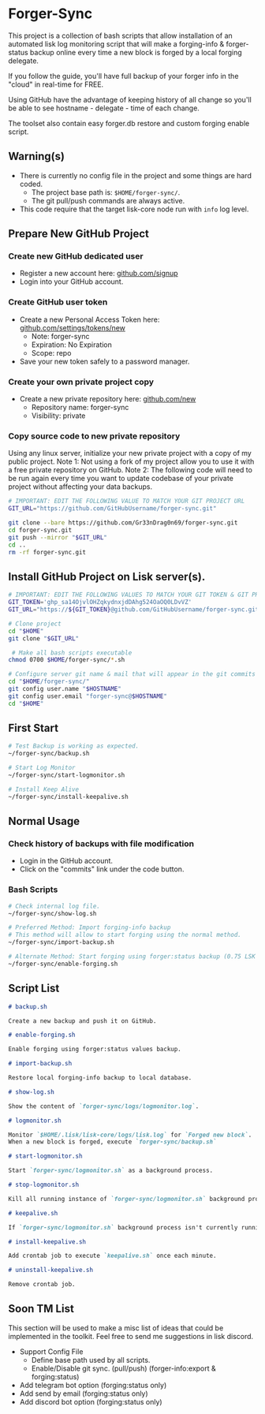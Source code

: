 # Forger-Sync

This project is a collection of bash scripts that allow installation of an automated lisk log monitoring script that will make a forging-info & forger-status backup online every time a new block is forged by a local forging delegate.

If you follow the guide, you'll have full backup of your forger info in the "cloud" in real-time for FREE.

Using GitHub have the advantage of keeping history of all change so you'll be able to see hostname - delegate - time of each change. 

The toolset also contain easy forger.db restore and custom forging enable script.

## Warning(s)

* There is currently no config file in the project and some things are hard coded.
  * The project base path is: `$HOME/forger-sync/`.
  * The git pull/push commands are always active.
* This code require that the target lisk-core node run with `info` log level.

## Prepare New GitHub Project

### Create new GitHub dedicated user

* Register a new account here: [github.com/signup](https://github.com/signup)
* Login into your GitHub account.

### Create GitHub user token

* Create a new Personal Access Token here: [github.com/settings/tokens/new](https://github.com/settings/tokens/new)
  * Note: forger-sync
  * Expiration: No Expiration
  * Scope: repo
* Save your new token safely to a password manager.

### Create your own private project copy

* Create a new private repository here: [github.com/new](https://github.com/new)
  * Repository name: forger-sync
  * Visibility: private

### Copy source code to new private repository

Using any linux server, initialize your new private project with a copy of my public project.
Note 1: Not using a fork of my project allow you to use it with a free private repository on GitHub.
Note 2: The following code will need to be run again every time you want to update codebase of your private project without affecting your data backups.

```bash
# IMPORTANT: EDIT THE FOLLOWING VALUE TO MATCH YOUR GIT PROJECT URL
GIT_URL="https://github.com/GitHubUsername/forger-sync.git"

git clone --bare https://github.com/Gr33nDrag0n69/forger-sync.git
cd forger-sync.git
git push --mirror "$GIT_URL"
cd ..
rm -rf forger-sync.git
```

## Install GitHub Project on Lisk server(s).

```bash
# IMPORTANT: EDIT THE FOLLOWING VALUES TO MATCH YOUR GIT TOKEN & GIT PROJECT URL
GIT_TOKEN='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'
GIT_URL="https://${GIT_TOKEN}@github.com/GitHubUsername/forger-sync.git"

# Clone project
cd "$HOME"
git clone "$GIT_URL"

 # Make all bash scripts executable
chmod 0700 $HOME/forger-sync/*.sh

# Configure server git name & mail that will appear in the git commits made from this given server.
cd "$HOME/forger-sync/"
git config user.name "$HOSTNAME"
git config user.email "forger-sync@$HOSTNAME"
cd "$HOME"
```

## First Start

```bash
# Test Backup is working as expected.
~/forger-sync/backup.sh

# Start Log Monitor
~/forger-sync/start-logmonitor.sh

# Install Keep Alive
~/forger-sync/install-keepalive.sh
```

## Normal Usage

### Check history of backups with file modification

* Login in the GitHub account.
* Click on the "commits" link under the code button.

### Bash Scripts

```bash
# Check internal log file.
~/forger-sync/show-log.sh

# Preferred Method: Import forging-info backup
# This method will allow to start forging using the normal method.
~/forger-sync/import-backup.sh

# Alternate Method: Start forging using forger:status backup (0.75 LSK Fee on 1st block)
~/forger-sync/enable-forging.sh
```

## Script List

```markdown
# backup.sh

Create a new backup and push it on GitHub.

# enable-forging.sh

Enable forging using forger:status values backup.

# import-backup.sh

Restore local forging-info backup to local database.

# show-log.sh

Show the content of `forger-sync/logs/logmonitor.log`.

# logmonitor.sh

Monitor `$HOME/.lisk/lisk-core/logs/lisk.log` for `Forged new block`.
When a new block is forged, execute `forger-sync/backup.sh`

# start-logmonitor.sh

Start `forger-sync/logmonitor.sh` as a background process.

# stop-logmonitor.sh

Kill all running instance of `forger-sync/logmonitor.sh` background process

# keepalive.sh

If `forger-sync/logmonitor.sh` background process isn't currently running, execute `forger-sync/start-logmonitor.sh`.

# install-keepalive.sh

Add crontab job to execute `keepalive.sh` once each minute.

# uninstall-keepalive.sh

Remove crontab job.
```

## Soon TM List

This section will be used to make a misc list of ideas that could be implemented in the toolkit.
Feel free to send me suggestions in lisk discord.

* Support Config File
  * Define base path used by all scripts.
  * Enable/Disable git sync. (pull/push) (forger-info:export & forging:status)
* Add telegram bot option (forging:status only)
* Add send by email (forging:status only)
* Add discord bot option (forging:status only)
